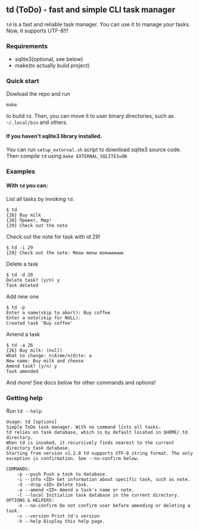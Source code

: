 ## td (ToDo) - fast and simple CLI task manager
`td` is a fast and reliable task manager. You can use it to manage your tasks. Now, it supports UTF-8!!!

### Requirements

- sqlite3(optional, see below)
- make(to actually bulid project)

### Quick start
Dowload the repo and run 
```
make
```
to build `td`. Then, you can move it to user binary directories, such as `~/.local/bin` and others.
#### If you haven't sqlite3 library installed.
You can run `setup_external.sh` script to download sqlite3 source code. 
Then compile `td` using `make EXTERNAL_SQLITE3=ON`

### Examples

#### With `td` you can:

List all tasks by invoking `td`. 
```
$ td   
{26} Buy milk
{28} Привет, Мир!
{29} Check out the note
```
Check out the note for task with id 29!
```
$ td -i 29
{29} Check out the note: Meow meow moewwwwww
```
Delete a task
```
$ td -d 28
Delete task? (y/n) y
Task deleted
```
Add new one
```
$ td -p   
Enter a name(skip to abort): Buy coffee
Enter a note(skip for NULL): 
Created task 'Buy coffee'
```
Amend a task
```
$ td -a 26
{26} Buy milk: (null)
What to change: n(A)me/n(O)te: a
New name: Buy milk and cheese
Amend task? (y/n) y
Task amended
```

And more! See docs below for other commands and options!

### Getting help
Run `td --help`:
```
Usage: td [options]
Simple ToDo task manager. With no command lists all tasks.
td relies on task database, which is by default located in $HOME/.td directory.
When td is invoked, it recursively finds nearest to the current directory task database.
Starting from version v1.2.0 td supports UTF-8 string format. The only exception is confirmation. See --no-confirm below.

COMMANDS:
    -p --push Push a task to database.
    -i --info <ID> Get information about specific task, such as note.
    -d --drop <ID> Delete task.
    -a --amend <ID> Amend a task's name or note.
    -l --local Initialize task database in the current directory.
OPTIONS & HELPERS:
    -n --no-confirm Do not confirm user before amending or deleting a task.
    -v --version Print td's version
    -h --help Display this help page.
```
